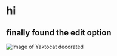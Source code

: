 # hi 
## finally found the edit option
![Image of Yaktocat decorated](https://octodex.github.com/images/yaktocat.png)
